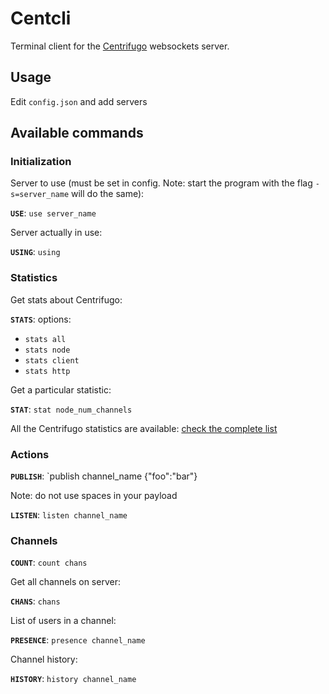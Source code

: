 # Centcli

Terminal client for the [Centrifugo](https://github.com/centrifugal/centrifugo/) websockets server.

## Usage

Edit `config.json` and add servers

## Available commands

### Initialization

Server to use (must be set in config. Note: start the program with the flag `-s=server_name` will do the same):

**`USE`**: `use server_name`

Server actually in use:

**`USING`**: `using`

### Statistics

Get stats about Centrifugo:

**`STATS`**: options:
- `stats all`
- `stats node`
- `stats client`
- `stats http`

Get a particular statistic:

**`STAT`**: `stat node_num_channels`

All the Centrifugo statistics are available: 
[check the complete list](https://fzambia.gitbooks.io/centrifugal/content/server/stats.html)

### Actions

**`PUBLISH`**: `publish channel_name {"foo":"bar"}

Note: do not use spaces in your payload

**`LISTEN`**: `listen channel_name`

### Channels

**`COUNT`**: `count chans`

Get all channels on server:

**`CHANS`**: `chans`

List of users in a channel:

**`PRESENCE`**: `presence channel_name`

Channel history:

**`HISTORY`**: `history channel_name`



